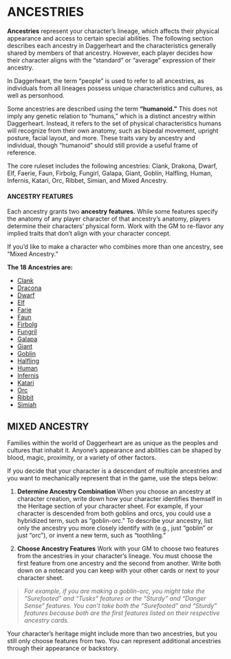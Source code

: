 # ANCESTRIES

**Ancestries** represent your character’s lineage, which affects their physical appearance and access to certain special abilities. The following section describes each ancestry in Daggerheart and the characteristics generally shared by members of that ancestry. However, each player decides how their character aligns with the “standard” or “average” expression of their ancestry.

In Daggerheart, the term “people” is used to refer to all ancestries, as individuals from all lineages possess unique characteristics and cultures, as well as personhood.

Some ancestries are described using the term **“humanoid.”** This does not imply any genetic relation to “humans,” which is a distinct ancestry within Daggerheart. Instead, it refers to the set of physical characteristics humans will recognize from their own anatomy, such as bipedal movement, upright posture, facial layout, and more. These traits vary by ancestry and individual, though “humanoid” should still provide a useful frame of reference.

The core ruleset includes the following ancestries: Clank, Drakona, Dwarf, Elf, Faerie, Faun, Firbolg, Fungirl, Galapa, Giant, Goblin, Halfling, Human, Infernis, Katari, Orc, Ribbet, Simian, and Mixed Ancestry.

#### ANCESTRY FEATURES

Each ancestry grants two **ancestry features.** While some features specify the anatomy of any player character of that ancestry’s anatomy, players determine their characters’ physical form. Work with the GM to re-flavor any implied traits that don’t align with your character concept.

If you’d like to make a character who combines more than one ancestry, see “Mixed Ancestry.”

**The 18 Ancestries are:**

- [Clank](../ancestries/Clank.md)
- [Dracona](../ancestries/Dracona.md)
- [Dwarf](../ancestries/Dwarf.md)
- [Elf](../ancestries/Elf.md)
- [Farie](../ancestries/Farie.md)
- [Faun](../ancestries/Faun.md)
- [Firbolg](../ancestries/Firbolg.md)
- [Fungril](../ancestries/Fungril.md)
- [Galapa](../ancestries/Galapa.md)
- [Giant](../ancestries/Giant.md)
- [Goblin](../ancestries/Goblin.md)
- [Halfling](../ancestries/Halfling.md)
- [Human](../ancestries/Human.md)
- [Infernis](../ancestries/Infernis.md)
- [Katari](../ancestries/Katari.md)
- [Orc](../ancestries/Orc.md)
- [Ribbit](../ancestries/Ribbit.md)
- [Simiah](../ancestries/Simiah.md)

## MIXED ANCESTRY

Families within the world of Daggerheart are as unique as the peoples and cultures that inhabit it. Anyone’s appearance and abilities can be shaped by blood, magic, proximity, or a variety of other factors.

If you decide that your character is a descendant of multiple ancestries and you want to mechanically represent that in the game, use the steps below:

1. **Determine Ancestry Combination**
   When you choose an ancestry at character creation, write down how your character identifies themself in the Heritage section of your character sheet. For example, if your character is descended from both goblins and orcs, you could use a hybridized term, such as “goblin-orc.” To describe your ancestry, list only the ancestry you more closely identify with (e.g., just “goblin” or just “orc”), or invent a new term, such as “toothling.”

2. **Choose Ancestry Features**
   Work with your GM to choose two features from the ancestries in your character’s lineage. You must choose the first feature from one ancestry and the second from another. Write both down on a notecard you can keep with your other cards or next to your character sheet.

> *For example, if you are making a goblin-orc, you might take the “Surefooted” and “Tusks” features or the “Sturdy” and “Danger Sense” features. You can’t take both the “Surefooted” and “Sturdy” features because both are the first features listed on their respective ancestry cards.*

Your character’s heritage might include more than two ancestries, but you still only choose features from two. You can represent additional ancestries through their appearance or backstory.
